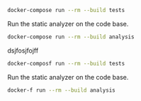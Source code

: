 

```bash
docker-compose run --rm --build tests
```

Run the static analyzer on the code base.

```bash
docker-compose run --rm --build analysis
```

dsjfosjfojff

```bash
docker-composf run --rm --build tests
```

Run the static analyzer on the code base.

```bash
docker-f run --rm --build analysis
```

